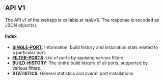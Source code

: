 ## API V1

The API v1 of the webapp is callable at /api/v1/. The response is encoded as JSON object(s).

#### Index

- **[SINGLE-PORT](/docs/API-V1/2-SINGLE-PORT.md)**: Information, build history and installation stats related to a particular port.
- **[FILTER-PORTS](/docs/API-V1/3-FILTER-PORTS.md)**: List of ports by applying various filters.
- **[BUILD-HISTORY](/docs/API-V1/4-BUILD-HISTORY.md)**: The entire build history of all ports, supported by various filters.
- **STATISTICS**: General statistics and overall port installations.
